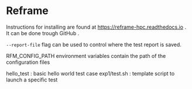 # Reframe 

Instructions for installing are found at https://reframe-hpc.readthedocs.io . It can be done trough GitHub .

`--report-file` flag can be used to control where the test report is saved.

RFM_CONFIG_PATH environment variables contain the path of the configuration files

hello_test : basic hello world test case
exp1/test.sh : template script to launch a specific test

